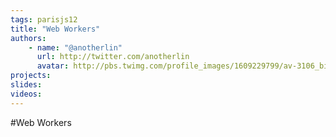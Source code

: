 ```yaml
---
tags: parisjs12
title: "Web Workers"
authors:
    - name: "@anotherlin"
      url: http://twitter.com/anotherlin
      avatar: http://pbs.twimg.com/profile_images/1609229799/av-3106_bigger.png
projects:
slides:
videos:
---
```

#Web Workers
